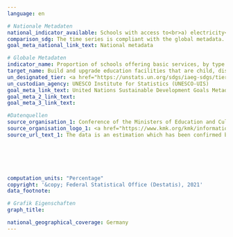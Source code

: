 ```yaml
---
language: en    

# Nationale Metadaten    
national_indicator_available: Schools with access to<br>a) electricity<br>b) the Internet for pedagogical purposes<br>c) computers for pedagogical purposes<br>d) adapted infrastructure and materials for students with disabilities<br>e) basic drinking water<br>f) single-sex basic sanitation facilities<br>g) basic handwashing facilities (as per the WASH indicator definitions)    
comparison_sdg: The time series is compliant with the global metadata.    
goal_meta_national_link_text: National metadata    

# Globale Metadaten    
indicator_name: Proportion of schools offering basic services, by type of service    
target_name: Build and upgrade education facilities that are child, disability and gender sensitive and provide safe, non-violent, inclusive and effective learning environments for all    
un_designated_tier: <a href="https://unstats.un.org/sdgs/iaeg-sdgs/tier-classification/" title="Click here for more information on the UN tier classification.">Tier II</a>    
un_custodian_agency: UNESCO Institute for Statistics (UNESCO-UIS)    
goal_meta_link_text: United Nations Sustainable Development Goals Metadata    
goal_meta_2_link_text:     
goal_meta_3_link_text:     

#Datenquellen
source_organisation_1: Conference of the Ministers of Education and Cultural Affairs
source_organisation_logo_1: <a href="https://www.kmk.org/kmk/information-in-english.html"><img src="https://g205sdgs.github.io/sdg-indicators/public/OrgImgEn/kmk.png" alt="Logo kmk" style="height:60px; width:148px" /></a>
source_url_text_1: The data is an estimation which has been confirmed by the Conference of the Ministers of Education and Cultural Affairs





    
computation_units: "Percentage"    
copyright: '&copy; Federal Statistical Office (Destatis), 2021'    
data_footnote:     

# Grafik Eigenschaften    
graph_title:     

national_geographical_coverage: Germany    
---
```


<span></span>